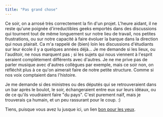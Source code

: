 ```yaml
---
title: "Pas grand chose"
---
```


Ce soir, on a arrosé très correctement la fin d'un projet. L'heure aidant, il
ne reste qu'une poignée d'irreductibles geeks emportés dans des discussions
qui tournent tout de même longuement sur notre lieu de travail, nos petites
frustrations, ou sur notre capacité à faire évoluer la barque dans la
direction qui nous plairait. Ca m'a rappelé de (bien) loin les discussions
d'étudiants sur leur école il y a quelques années déjà... Je me demande si les
lieux, ou l'auditoir, ne nous marquent pas ; si les sujets qui nous viennent à
l'esprit seraient complètement différents avec d'autres. Je ne me prive pas de
parler musique avec d'autres collègues par exemple, mais ce soir non, on
réfléchit plus à ce qu'on aimerait faire de notre petite structure. Comme si
nos voix comptaient dans l'histoire.

Je me demande si des ministres ou des députés qui se retrouveraient dans un
bar après le boulot, le soir, échangeraient entre eux sur leurs idéaux, ou de
ce qu'ils voudraient faire "du pays". C'est purement naïf, mais je trouverais
ça humain, et un peu rassurant pour le coup. :)

Tiens, puisque vous avez lu jusque ici, un lien [bon pour les
yeux](http://tinyblip.com/).

